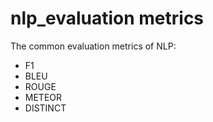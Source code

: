 # nlp_evaluation metrics
The common evaluation metrics of NLP:  
- F1
- BLEU
- ROUGE
- METEOR
- DISTINCT
